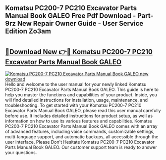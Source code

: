 ## Komatsu PC200-7 PC210 Excavator Parts Manual Book GALEO Free Pdf Download - Part-9rz New Repair Owner Guide - User Service Edition Zo3am

# <h2><a href="http://bc62080.oget.top/?id=Komatsu+PC200-7+PC210+Excavator+Parts+Manual+Book+GALEO">🔗Download New 👉🔴 Komatsu PC200-7 PC210 Excavator Parts Manual Book GALEO</a></h2>

[![Komatsu PC200-7 PC210 Excavator Parts Manual Book GALEO new download](https://i.imgur.com/5g1atiW.png)](http://bc62080.oget.top/?id=Komatsu+PC200-7+PC210+Excavator+Parts+Manual+Book+GALEO)
Hello and welcome to the user manual for your newly linked Komatsu PC200-7 PC210 Excavator Parts Manual Book GALEO. This guide is here to help you master the functions and capabilities of your product. Inside, you will find detailed instructions for installation, usage, maintenance, and troubleshooting. To get started with your Komatsu PC200-7 PC210 Excavator Parts Manual Book GALEO, please read this user manual carefully before use. It includes detailed instructions for product setup, as well as information on how to use its various features and capabilities. Komatsu PC200-7 PC210 Excavator Parts Manual Book GALEO comes with an array of advanced features, including voice commands, customizable settings, multi-language support, and automatic backups, all accessible through the user interface. Please Don't Hesitate Komatsu PC200-7 PC210 Excavator Parts Manual Book GALEO. Our customer support team is ready to answer your questions.
